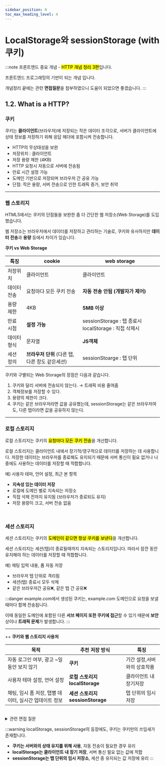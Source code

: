 ```yaml
---
sidebar_position: 6
toc_max_heading_level: 4
---
```


# LocalStorage와 sessionStorage (with 쿠키)

:::note
프론트엔드 중요 개념 - <mark>HTTP 개념 정리 3편</mark>입니다.

프론트엔드 프로그래밍의 기반이 되는 개념 입니다.

개념정리 끝에는 관련 **면접질문**을 첨부하였으니 도움이 되었으면 좋겠습니다.
:::

## 1.2. What is a HTTP?

### 쿠키

쿠키는 **클라이언트**(브라우저)에 저장되는 작은 데이터 조각으로, 서버가 클라이언트에 상태 정보를 저장하기 위해 응답 헤더에 포함시켜 전송합니다.

- HTTP의 무상태성을 보완
- 저장위치 : 클라이언트
- 저장 용량 제한 (4KB)
- HTTP 요청시 자동으로 서버에 전송됨
- 만료 시간 설정 가능
- 도메인 기반으로 저장되며 브라우저 간 공유 가능
- 단점: 작은 용량, 서버 전송으로 인한 트래픽 증가, 보안 취약


---


### 웹 스토리지

HTML5에서는 쿠키의 단점들을 보완한 좀 더 간단한 웹 저장소(Web Storage)를 도입했습니다. 

웹 저장소는 브라우저에서 데이터를 저장하고 관리하는 기술로, 쿠키와 유사하지만 **데이터 전송**과 **용량** 등에서 차이가 있습니다.

**쿠키 vs Web Storage**

| **특징** | **cookie** | **web storage** |
| --- | --- | --- |
| 저장위치 | 클라이언트 | 클라이언트 |
| 데이터 전송 | 요청마다 모든 쿠키 전송 | **자동 전송 안됨 (개발자가 제어)** |
| 용량 제한 | 4KB | **5MB 이상** |
| 만료 시점 | **설정 가능** | sessionStorage : 탭 종료시 localStorage : 직접 삭제시 |
| 데이터 형식 | 문자열 | **JS객체** |
| 세션 정의 | **브라우저 단위** (다른 탭, 다른 창도 같은세션) |sessionStoarge : 탭 단위 |

쿠키와 구별되는 Web Storage의 장점은 다음과 같습니다.
1) 쿠키와 달리 서버에 전송되지 않는다. → 트래픽 비용 줄여줌
2) 객체정보를 저장할 수 있다.
3) 용량의 제한이 크다.
4) 쿠키는 같은 브라우저라면 값을 공유했는데, sessionStorage는 같은 브라우저여도, 다른 탭이라면 값을 공유하지 않는다.


---


### 로컬 스토리지

로컬 스토리지는  쿠키의 <mark>요청마다 모든 쿠키 전송</mark>을 개선합니다.  

로컬 스토리지는 클라이언트 내에서 장기적/영구적으로 데이터를 저장하는 데 사용합니다. 저장한 데이터는 브라우저를 종료해도 유지되기 때문에 서버 통신이 필요 없거나 나중에도 사용하는 데이터를 저장할 때 적합합니다.

예) 사용자 테마, 언어 설정, 최근 본 항목

- **지속성 있는 데이터 저장**
- 로컬에 도메인 별로 지속되는 저장소
- 직접 삭제 전까지 유지됨 (브라우저가 종료되도 유지)
- 저장 용량이 크고, 서버 전송 없음

 




<br/>

### 세션 스토리지
세션 스토리지는 쿠키의 <mark>도메인이 같으면 항상 쿠키를 보낸다</mark>을 개선합니다.


세션 스토리지는 세션(탭)이 종료될때까지 지속되는 스토리지입니다. 따라서 잠깐 동안 유지해야 하는 데이터를 저장할 때 적합합니다.

예) 채팅 입력 내용, 폼 자동 저장

- 브라우저 탭 단위로 격리됨
- 세션(탭) 종료시 모두 삭제
- 같은 브라우저간 공유❌, 같은 탭 간 공유❌


:::danger
example.com에서 생성된 쿠키는, example.com 도메인으로 요청을 보낼때마다 함께 전송됩니다. 

이때 동일한 도메인에 포함된 다른 **서브 페이지 또한 쿠키에 접근**할 수 있기 때문에 **보안**상이나 **트래픽 문제**가 발생합니다. 
:::


---



++ **쿠키와 웹 스토리지 사용처**

| 목적 | 추천 저장 방식 | 특징 |
| --- | --- | --- |
| 자동 로그인 여부, 광고 ~일동안 보지 않기 | **쿠키** | 기간 설정,서버와의 상호작용 |
| 사용자 테마 설정, 언어 설정 | **로컬 스토리지 localStorage** | 클라이언트 내 장기저장 |
| 채팅, 임시 폼 저장, 탭별 데이터, 실시간 업데이트 정보 | **세션 스토리지 sessionStorage** | 탭 단위의 임시 저장 |



<br/>
<details>
  <summary>관련 면접 질문</summary>

    @ 쿠키, sessionStorage, localStorage의 차이점은 무엇인가요?
</details>


:::warning
localStorage, sessionStorage의 등장에도, 쿠키는 쿠키만의 쓰임새가 존재합니다.

- **쿠키는 서버와의 상태 유지를 위해 사용**, 자동 전송이 필요한 경우 유리
- **localStorage는 클라이언트 내 장기 저장**, 서버 통신 필요 없는 값에 적합
- **sessionStorage는 탭 단위의 임시 저장소**, 세션 중 유지되는 값 저장에 유리
:::